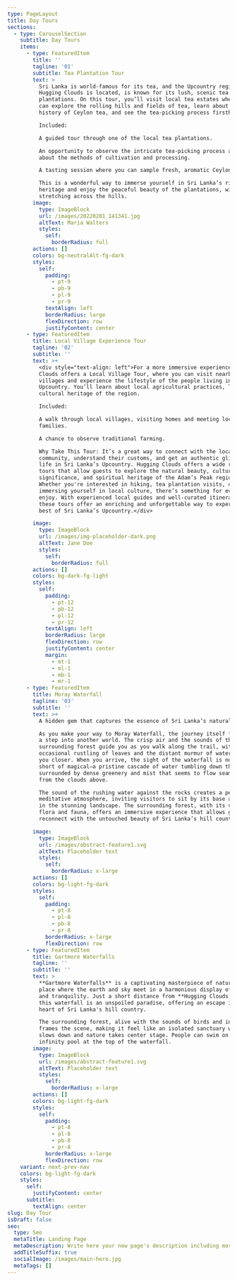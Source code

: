 ```yaml
---
type: PageLayout
title: Day Tours
sections:
  - type: CarouselSection
    subtitle: Day Tours
    items:
      - type: FeaturedItem
        title: ''
        tagline: '01'
        subtitle: Tea Plantation Tour
        text: >
          Sri Lanka is world-famous for its tea, and the Upcountry region, where
          Hugging Clouds is located, is known for its lush, scenic tea
          plantations. On this tour, you’ll visit local tea estates where you
          can explore the rolling hills and fields of tea, learn about the
          history of Ceylon tea, and see the tea-picking process firsthand.

          Included:

          A guided tour through one of the local tea plantations.

          An opportunity to observe the intricate tea-picking process and learn
          about the methods of cultivation and processing.

          A tasting session where you can sample fresh, aromatic Ceylon tea.

          This is a wonderful way to immerse yourself in Sri Lanka’s rich tea
          heritage and enjoy the peaceful beauty of the plantations, with views
          stretching across the hills.
        image:
          type: ImageBlock
          url: /images/20220201_141341.jpg
          altText: Maria Walters
          styles:
            self:
              borderRadius: full
        actions: []
        colors: bg-neutralAlt-fg-dark
        styles:
          self:
            padding:
              - pt-9
              - pb-9
              - pl-9
              - pr-9
            textAlign: left
            borderRadius: large
            flexDirection: row
            justifyContent: center
      - type: FeaturedItem
        title: Local Village Experience Tour
        tagline: '02'
        subtitle: ''
        text: >+
          <div style="text-align: left">For a more immersive experience, Hugging
          Clouds offers a Local Village Tour, where you can visit nearby rural
          villages and experience the lifestyle of the people living in the
          Upcountry. You’ll learn about local agricultural practices, The rich
          cultural heritage of the region.

          Included:

          A walk through local villages, visiting homes and meeting local
          families.

          A chance to observe traditional farming.

          Why Take This Tour: It’s a great way to connect with the local
          community, understand their customs, and get an authentic glimpse of
          life in Sri Lanka’s Upcountry. Hugging Clouds offers a wide range of
          tours that allow guests to explore the natural beauty, cultural
          significance, and spiritual heritage of the Adam’s Peak region.
          Whether you're interested in hiking, tea plantation visits, or
          immersing yourself in local culture, there’s something for everyone to
          enjoy. With experienced local guides and well-curated itineraries,
          these tours offer an enriching and unforgettable way to experience the
          best of Sri Lanka’s Upcountry.</div>

        image:
          type: ImageBlock
          url: /images/img-placeholder-dark.png
          altText: Jane Doe
          styles:
            self:
              borderRadius: full
        actions: []
        colors: bg-dark-fg-light
        styles:
          self:
            padding:
              - pt-12
              - pb-12
              - pl-12
              - pr-12
            textAlign: left
            borderRadius: large
            flexDirection: row
            justifyContent: center
            margin:
              - mt-1
              - ml-1
              - mb-1
              - mr-1
      - type: FeaturedItem
        title: Moray Waterfall
        tagline: '03'
        subtitle: ''
        text: >+
          A hidden gem that captures the essence of Sri Lanka’s natural beauty. 

          As you make your way to Moray Waterfall, the journey itself feels like
          a step into another world. The crisp air and the sounds of the
          surrounding forest guide you as you walk along the trail, with the
          occasional rustling of leaves and the distant murmur of water leading
          you closer. When you arrive, the sight of the waterfall is nothing
          short of magical—a pristine cascade of water tumbling down the rocks,
          surrounded by dense greenery and mist that seems to flow seamlessly
          from the clouds above.

          The sound of the rushing water against the rocks creates a peaceful,
          meditative atmosphere, inviting visitors to sit by its base and take
          in the stunning landscape. The surrounding forest, with its variety of
          flora and fauna, offers an immersive experience that allows guests to
          reconnect with the untouched beauty of Sri Lanka’s hill country.

        image:
          type: ImageBlock
          url: /images/abstract-feature1.svg
          altText: Placeholder text
          styles:
            self:
              borderRadius: x-large
        actions: []
        colors: bg-light-fg-dark
        styles:
          self:
            padding:
              - pt-8
              - pl-8
              - pb-8
              - pr-8
            borderRadius: x-large
            flexDirection: row
      - type: FeaturedItem
        title: Gartmore Waterfalls
        tagline: ''
        subtitle: ''
        text: >
          **Gartmore Waterfalls** is a captivating masterpiece of nature, a
          place where the earth and sky meet in a harmonious display of beauty
          and tranquility. Just a short distance from **Hugging Clouds Guest**,
          this waterfall is an unspoiled paradise, offering an escape into the
          heart of Sri Lanka's hill country.

          The surrounding forest, alive with the sounds of birds and insects,
          frames the scene, making it feel like an isolated sanctuary where time
          slows down and nature takes center stage. People can swim on the
          infinity pool at the top of the waterfall.
        image:
          type: ImageBlock
          url: /images/abstract-feature1.svg
          altText: Placeholder text
          styles:
            self:
              borderRadius: x-large
        actions: []
        colors: bg-light-fg-dark
        styles:
          self:
            padding:
              - pt-8
              - pl-8
              - pb-8
              - pr-8
            borderRadius: x-large
            flexDirection: row
    variant: next-prev-nav
    colors: bg-light-fg-dark
    styles:
      self:
        justifyContent: center
      subtitle:
        textAlign: center
slug: Day Tour
isDraft: false
seo:
  type: Seo
  metaTitle: Landing Page
  metaDescription: Write here your new page's description including most relevant keywords.
  addTitleSuffix: true
  socialImage: /images/main-hero.jpg
  metaTags: []
---
```

